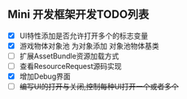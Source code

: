 ## Mini 开发框架开发TODO列表
- [x] UI特性添加是否允许打开多个的标志变量
- [x] 游戏物体对象池 为对象添加 对象池物体基类
- [ ] 扩展AssetBundle资源加载方式
- [ ] 查看ResourceRequest源码实现
- [x] 增加Debug界面
- [ ] ~~编写UI的打开与关闭,控制每种UI打开一个或者多个~~